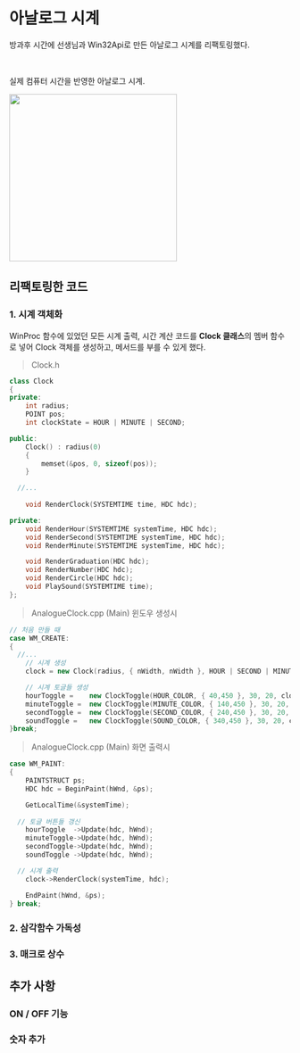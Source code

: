 # 아날로그 시계

방과후 시간에 선생님과 Win32Api로 만든 아날로그 시계를 리팩토링했다.

<br>

실제 컴퓨터 시간을 반영한 아날로그 시계.

<img src="https://user-images.githubusercontent.com/77655318/187896220-7affe2cc-cfb3-4289-8b9a-77b45b0d1821.png"  width="300">




## 리팩토링한 코드

### 1. 시계 객체화

WinProc 함수에 있었던 모든 시계 출력, 시간 계산 코드를 **Clock 클래스**의 멤버 함수로 넣어 Clock 객체를 생성하고, 메서드를 부를 수 있게 했다.

> Clock.h
``` cpp
class Clock
{
private:
	int radius;
	POINT pos;
	int clockState = HOUR | MINUTE | SECOND;

public:
	Clock() : radius(0)
	{
		memset(&pos, 0, sizeof(pos));
	}

  //...
  
	void RenderClock(SYSTEMTIME time, HDC hdc);

private:
	void RenderHour(SYSTEMTIME systemTime, HDC hdc);
	void RenderSecond(SYSTEMTIME systemTime, HDC hdc);
	void RenderMinute(SYSTEMTIME systemTime, HDC hdc);

	void RenderGraduation(HDC hdc);
	void RenderNumber(HDC hdc);
	void RenderCircle(HDC hdc);
	void PlaySound(SYSTEMTIME time);
};
```


> AnalogueClock.cpp (Main) 윈도우 생성시
``` cpp
// 처음 만들 때
case WM_CREATE:
{
  //...
	// 시계 생성
	clock = new Clock(radius, { nWidth, nWidth }, HOUR | SECOND | MINUTE | SOUND);

	// 시계 토글들 생성
	hourToggle =	new ClockToggle(HOUR_COLOR, { 40,450 }, 30, 20, clock, HOUR, L"시침");
	minuteToggle =	new ClockToggle(MINUTE_COLOR, { 140,450 }, 30, 20, clock, MINUTE, L"분침");
	secondToggle =	new ClockToggle(SECOND_COLOR, { 240,450 }, 30, 20, clock, SECOND, L"초침");
	soundToggle =	new ClockToggle(SOUND_COLOR, { 340,450 }, 30, 20, clock, SOUND, L"소리");
}break;
```

> AnalogueClock.cpp (Main) 화면 출력시
```cpp
case WM_PAINT:
{
	PAINTSTRUCT ps;
	HDC hdc = BeginPaint(hWnd, &ps);

	GetLocalTime(&systemTime);
  
  // 토글 버튼들 갱신
	hourToggle	->Update(hdc, hWnd);
	minuteToggle->Update(hdc, hWnd);
	secondToggle->Update(hdc, hWnd);
	soundToggle	->Update(hdc, hWnd);

  // 시계 출력
	clock->RenderClock(systemTime, hdc);

	EndPaint(hWnd, &ps);
} break;
```

### 2. 삼각함수 가독성


### 3. 매크로 상수




## 추가 사항

### ON / OFF 기능
### 숫자 추가
